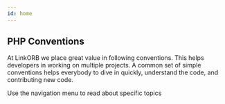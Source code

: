```yaml
---
id: home
---
```



## PHP Conventions

At LinkORB we place great value in following conventions. This helps developers in working on multiple projects. A common set of simple conventions helps everybody to dive in quickly, understand the code, and contributing new code.

Use the navigation menu to read about specific topics